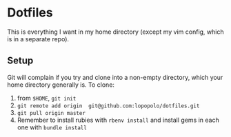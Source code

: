 Dotfiles
========

This is everything I want in my home directory (except my vim config, which
is in a separate repo).

Setup
-----
Git will complain if you try and clone into a non-empty directory, which
your home directory generally is. To clone:

1.  from `$HOME`, `git init`
2.  `git remote add origin  git@github.com:lopopolo/dotfiles.git`
3.  `git pull origin master`
4.  Remember to install rubies with `rbenv install` and install gems in each
    one with `bundle install`

